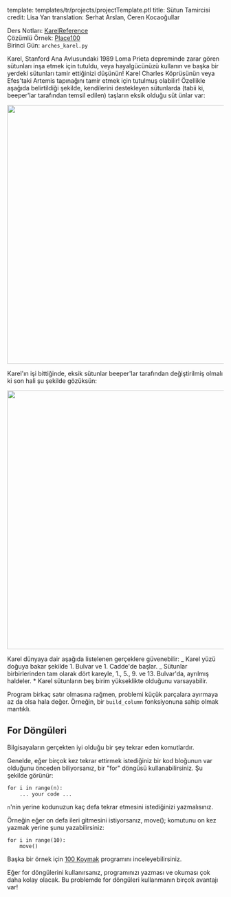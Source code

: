 template: templates/tr/projects/projectTemplate.ptl
title: Sütun Tamircisi
credit: Lisa Yan
translation: Serhat Arslan, Ceren Kocaoğullar

Ders Notları: [KarelReference](https://compedu.stanford.edu/karel-reader/docs/python/en/reference.html)<br/>
Çözümlü Örnek: [Place100]({{pathToRoot}}tr/projects/place100)<br/>
Birinci Gün: `arches_karel.py`

Karel, Stanford Ana Avlusundaki 1989 Loma Prieta depreminde zarar gören sütunları inşa etmek için tutuldu, veya hayalgücünüzü kullanın ve başka bir yerdeki sütunları tamir ettiğinizi düşünün! Karel Charles Köprüsünün veya Efes'taki Artemis tapınağını tamir etmek için tutulmuş olabilir! Özellikle aşağıda belirtildiği şekilde, kendilerini destekleyen sütunlarda (tabii ki, beeper'lar tarafından temsil edilen) taşların eksik olduğu süt	ünlar var:

<p>
	<center>
		<img style="width:600px" src="{{pathToRoot}}img/projects/efes/efesBroken.png">
	</center>
</p>

Karel'ın işi bittiğinde, eksik sütunlar beeper'lar tarafından değiştirilmiş olmalı ki son hali şu şekilde gözüksün:

<p>
<center>
<img style="width:600px" src="{{pathToRoot}}img/projects/efes/efesRepaired.png">
</center>
</p>

Karel dünyaya dair aşağıda listelenen gerçeklere güvenebilir:
_ Karel yüzü doğuya bakar şekilde 1. Bulvar ve 1. Cadde'de başlar.
_ Sütunlar birbirlerinden tam olarak dört kareyle, 1., 5., 9. ve 13. Bulvar'da, ayrılmış haldeler. \* Karel sütunların beş birim yükseklikte olduğunu varsayabilir.

Program birkaç satır olmasına rağmen, problemi küçük parçalara ayırmaya az da olsa hala değer. Örneğin, bir `build_column` fonksiyonuna sahip olmak mantıklı.

## For Döngüleri

Bilgisayaların gerçekten iyi olduğu bir şey tekrar eden komutlardır.

Genelde, eğer birçok kez tekrar ettirmek istediğiniz bir kod bloğunun var olduğunu önceden biliyorsanız, bir "for" döngüsü kullanabilirsiniz. Şu şekilde görünür:

```
for i in range(n):
	... your code ...

```

`n`'nin yerine kodunuzun kaç defa tekrar etmesini istediğinizi yazmalısınız.

Örneğin eğer on defa ileri gitmesini istiyorsanız, move(); komutunu on kez yazmak yerine şunu yazabilirsiniz:

```
for i in range(10):
    move()
```

Başka bir örnek için [100 Koymak]({{pathToRoot}}en/projects/place100/) programını inceleyebilirsiniz.

Eğer for döngülerini kullanırsanız, programınızı yazması ve okuması çok daha kolay olacak. Bu problemde for döngüleri kullanmanın birçok avantajı var!
